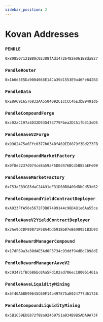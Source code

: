 ```yaml
---
sidebar_position: 2
---
```


# Kovan Addresses

### `PENDLE`
`0x808507121B80c02388fAd14726482e061B8da827`

### `PendleRouter`
`0x1b6d3E5Da9004668E14Ca39d1553E9a46Fe842B3`

### `PendleData`
`0xE8A6916576832AA5504092C1cCCC46E3bB9491d6`

### `PendleCompoundForge`
`0xc02aC197a4D32D93D473779Fbea2DCA1fb313eD5`

### `PendleAaveV2Forge`
`0x9902475a6Ffc0377b034Bf469EE0879f3Bd273FB`

### `PendleCompoundMarketFactory`
`0x0f8e3237d074ce8a59aF5D0d476BCd5B85aEFe09`

### `PendleAaveMarketFactory`
`0x753aE83C85daC24A91eF31D60B8400dDbCd53d62`

### `PendleCompoundYieldContractDeployer`
`0xA023FfA56e5672FDB87499144c96D481e6Aa55ce`


### `PendleAaveV2YieldContractDeployer`
`0x2Ae9bCDF80871F5BA4bd591Bb07eB690951B3b93`

### `PendleRewardManagerCompound`
`0x17dF69a3a30dAE5Ad0F3734c93ddf94dBdC898dE`

### `PendleRewardManagerAaveV2`
`0xC93471fBC686bc0Aa5Fd102ad706ec180061461a`

### `PendleAaveLiquidityMining`
`0x6f40A68E99645C60F14b497E75aE024777d61726`

### `PendleCompoundLiquidityMining`
`0x5B1C59Eb6872f88a92469751a034B9B5ADA9A73F`
